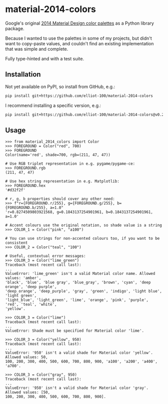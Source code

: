 # material-2014-colors

Google's original [2014 Material Design color palettes](https://m2.material.io/design/color/the-color-system.html#tools-for-picking-colors)
as a Python library package.

Because I wanted to use the palettes in some of my projects, but didn't want to
copy-paste values, and couldn't find an existing implementation that was simple
and complete.

Fully type-hinted and with a test suite.

## Installation

Not yet available on PyPI, so install from GitHub, e.g.:

```sh
pip install git+https://github.com/elliot-100/material-2014-colors
```

I recommend installing a specific version, e.g.:

```sh
pip install git+https://github.com/elliot-100/material-2014-colors@v0.2.0
```

## Usage

```pycon
>>> from material_2014_colors import Color
>>> FOREGROUND = Color("red", 700)
>>> FOREGROUND
Color(name='red', shade=700, rgb=(211, 47, 47))

# Use RGB triplet representation in e.g. pygame/pygame-ce:
>>> FOREGROUND.rgb
(211, 47, 47)

# Use hex string representation in e.g. Matplotlib:
>>> FOREGROUND.hex
'#d32f2f'

# r, g, b properties should cover any other need:
>>> f"r={FOREGROUND.r/255}, g={FOREGROUND.g/255}, b={FOREGROUND.b/255}, a=1.0"
'r=0.8274509803921568, g=0.1843137254901961, b=0.1843137254901961, a=1.0'

# Accent colours use the original notation, so shade value is a string  
>>> COLOR_1 = Color("pink", "a100")

# You can use strings for non-accented colours too, if you want to be consistent
>>> COLOR_2 = Color("teal", "100")

# Useful, contextual error messages:
>>> COLOR_3 = Color("lime_green") 
Traceback (most recent call last):
...
ValueError: 'lime_green' isn't a valid Material color name. Allowed values: 'amber',
'black', 'blue', 'blue gray', 'blue_gray', 'brown', 'cyan', 'deep orange', 'deep purple',
'deep_orange', 'deep_purple', 'gray', 'green', 'indigo', 'light blue', 'light green',
'light_blue', 'light_green', 'lime', 'orange', 'pink', 'purple', 'red', 'teal', 'white',
'yellow'.

>>> COLOR_3 = Color("lime")
Traceback (most recent call last):
...
ValueError: Shade must be specified for Material color 'lime'.

>>> COLOR_3 = Color("yellow", 950)
Traceback (most recent call last):
...
ValueError: '950' isn't a valid shade for Material color 'yellow'. Allowed values: 50, 
100, 200, 300, 400, 500, 600, 700, 800, 900, 'a100', 'a200', 'a400', 'a700'.

>>> COLOR_3 = Color("gray", 950)
Traceback (most recent call last):
...
ValueError: '950' isn't a valid shade for Material color 'gray'. Allowed values: [50, 
100, 200, 300, 400, 500, 600, 700, 800, 900].
```
